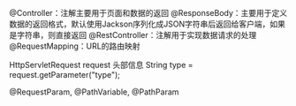 @Controller：注解主要用于页面和数据的返回
@ResponseBody：主要用于定义数据的返回格式，默认使用Jackson序列化成JSON字符串后返回给客户端，如果是字符串，则直接返回
@RestController：注解用于实现数据请求的处理
@RequestMapping：URL的路由映射

HttpServletRequest request 头部信息
String type = request.getParameter("type");

@RequestParam, @PathVariable, @PathParam